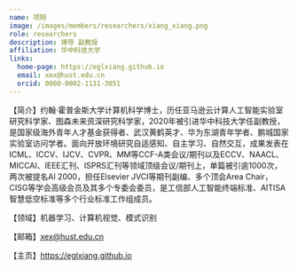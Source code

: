 ```yaml
---
name: ​项翔
image: /images/members/researchers/xiang_xiang.png
role: researchers
description: 博导 副教授
affiliation: 华中科技大学
links:
  home-page: https://eglxiang.github.io
  email: xex@hust.edu.cn
  orcid: 0000-0002-1131-3051
---
```


【简介】约翰·霍普金斯大学计算机科学博士，历任亚马逊云计算人工智能实验室研究科学家、图森未来资深研究科学家，2020年被引进华中科技大学任副教授，是国家级海外青年人才基金获得者、武汉黄鹤英才、华为东湖青年学者、鹏城国家实验室访问学者。面向开放环境研究自适感知、自主学习、自然交互，成果发表在ICML、ICCV、IJCV、CVPR、MM等CCF-A类会议/期刊以及ECCV、NAACL、MICCAI、IEEE汇刊、ISPRS汇刊等领域顶级会议/期刊上，单篇被引逾1000次，两次被提名AI 2000，担任Elsevier JVCI等期刊副编、多个顶会Area Chair，CISG等学会高级会员及其多个专委会委员，是工信部人工智能终端标准、AITISA智慧低空标准等多个行业标准工作组成员。

【领域】机器学习、计算机视觉、模式识别

【邮箱】xex@hust.edu.cn

【主页】https://eglxiang.github.io